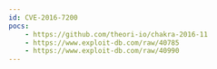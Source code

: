```yaml
---
id: CVE-2016-7200
pocs:
    - https://github.com/theori-io/chakra-2016-11
    - https://www.exploit-db.com/raw/40785
    - https://www.exploit-db.com/raw/40990
---
```

